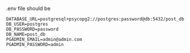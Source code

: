 .env file should be
    
    DATABASE_URL=postgresql+psycopg2://postgres:password@db:5432/post_db
    DB_USER=postgres
    DB_PASSWORD=password
    DB_NAME=post_db
    PGADMIN_EMAIL=admin@admin.com
    PGADMIN_PASSWORD=admin
